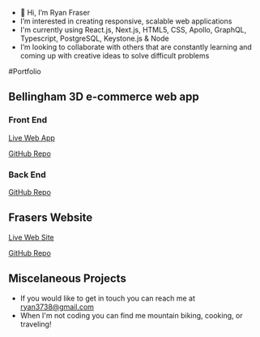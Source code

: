 - 👋 Hi, I’m Ryan Fraser
- I’m interested in creating responsive, scalable web applications
- I'm currently using React.js, Next.js, HTML5, CSS, Apollo, GraphQL, Typescript, PostgreSQL, Keystone.js & Node
- I’m looking to collaborate with others that are constantly learning and coming up with creative ideas to solve difficult problems

#Portfolio

## Bellingham 3D e-commerce web app

### Front End
[Live Web App](https://bellingham3d.com/)

[GitHub Repo](https://github.com/ryan3738/bellingham3d-frontend)

### Back End

[GitHub Repo](https://github.com/ryan3738/bellingham3d-backend)

## Frasers Website

[Live Web Site](https://frasersgh.com/)

[GitHub Repo](https://github.com/ryan3738/frasers-nextjs-site)

## Miscelaneous Projects



- If you would like to get in touch you can reach me at ryan3738@gmail.com
- When I'm not coding you can find me mountain biking, cooking, or traveling!

<!---
ryan3738/ryan3738 is a ✨ special ✨ repository because its `README.md` (this file) appears on your GitHub profile.
You can click the Preview link to take a look at your changes.
--->
